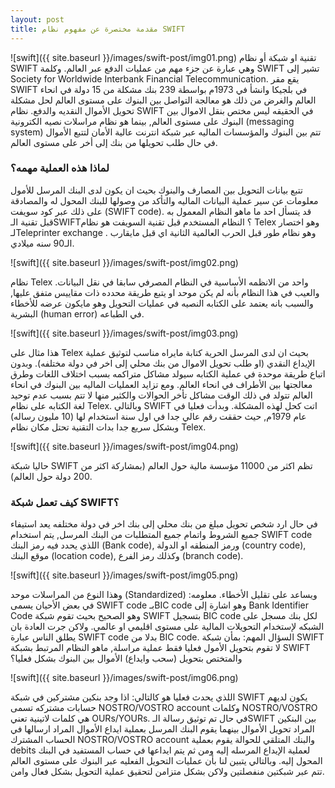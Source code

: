 ```yaml
---
layout: post
title: مقدمة مختصرة عن مفهوم نظام SWIFT
---
```

![swift]({{ site.baseurl }}/images/swift-post/img01.png)
تقنية او شبكة أو نظام SWIFT  وهي عبارة عن جزء مهم من عمليات الدفع عبر العالم. وكلمة SWIFT  تشير إلى Society for Worldwide Interbank Financial Telecommunication.   يقع مقر SWIFT  في بلجيكا وانشأ في 1973م بواسطة 239 بنك مشكلة من 15 دولة في انحاء العالم والغرض من ذلك هو معالجة التواصل بين البنوك على مستوى العالم  لحل مشكلة تحويل الأموال النقديه والدفع. 
نظام SWIFT  في الحقيقه ليس مختص بنقل الاموال بين البنوك على مستوى العالم, بينما هو نظام مراسلات نصيه الكترونية (messaging system) تتم بين البنوك والمؤسسات الماليه عبر شبكة انترنت عالية الأمان لتتبع الأموال في حال طلب تحويلها من بنك إلى أخر على مستوى العالم. 
### لماذا هذه العملية مهمه؟
 تتبع بيانات التحويل بين المصارف والبنوك بحيث ان يكون لدى البنك المرسل للأمول معلومات عن سير عملية البيانات الماليه والتأكد من وصولها للبنك المحول له والمصادقة على ذلك عبر كود سويفت (SWIFT code).  قد يتسأل احد ما ماهو النظام المعمول به قبل تقنية الـSWIFT؟
النظام المستخدم قبل تقنية السويفت هو نظام Telex وهو اختصار لـTeleprinter exchange . وهو نظام طور قبل الحرب العالمية الثانية اي قبل مايقارب الـ90 سنه ميلادي. 

![swift]({{ site.baseurl }}/images/swift-post/img02.png)

نظام Telex  واحد من الانظمه الأساسية في النظام المصرفي سابقا في نقل البيانات. والعيب في هذا النظام بأنه لم يكن موحد او يتبع طريقة محدده ذات مقاييس متفق عليها, والسبب بانه يعتمد على الكتابه النصيه في عمليات التحويل وهو مايكون عرضه للأخطاء البشرية (human error) في الطباعه. 

![swift]({{ site.baseurl }}/images/swift-post/img03.png)


هذا مثال على Telex بحيث ان لدى المرسل الحرية كتابة مايراه مناسب لتوثيق عملية الإيداع النقدي (او طلب تحويل الاموال من بنك محلي إلى اخر في دولة مختلفه). وبدون اتباع طريقة موحدة في عملية الكتابه سيولد مشاكل متراكمه بسبب اختلاف اللغات وطرق معالجتها بين الأطراف في انحاء العالم. ومع تزايد العمليات الماليه بين البنوك في انحاء العالم تتولد في ذلك الوقت مشاكل تأخر الحوالات والكثير منها لا تتم بسبب عدم توحيد لغة الكتابه على نظام Telex. وبالتالي SWIFT اتت كحل لهذه المشكلة. وبدأت فعليا في عام 1979م, حيث حققت رقم عالي جدا في اول سنة استخدام لها (10 مليون رساله) وبشكل سريع جدا بدات التقنية تحتل مكان نظام Telex. 

![swift]({{ site.baseurl }}/images/swift-post/img04.png)

حاليا شبكة SWIFT  تظم اكثر من 11000 مؤسسة مالية حول العالم (بمشاركة اكثر من 200 دولة حول العالم).

### كيف تعمل شبكة SWIFT؟

في حال ارد شخص تحويل مبلغ من بنك محلي إلى بنك اخر في دولة مختلفه يعد استيفاء جميع الشروط واتمام جميع المتطلبات من البنك المرسل, يتم استخدام SWIFT code  اللذي يحدد فيه رمز البنك (Bank code), ورمز المنطقه او الدولة (country code), موقع البنك (location code), وكذلك رمز الفرع (branch code). 

![swift]({{ site.baseurl }}/images/swift-post/img05.png)


وهذا النوع من المراسلات موحد (Standardized) ويساعد على تقليل الأخطاء. 
معلومه: في بعض الأحيان يسمى SWIFT code  بـBIC code   وهو اشارة إلى Bank Identifier Code وهو الصحيح بحيث تقوم شبكة SWIFT  بتسجيل BIC code  لكل بنك مسجل على الشبكه لإستخدام التحويلات المالية على مستوى اقليمي او عالمي. ولاكن جرت العادة بان يطلق الناس عبارة SWIFT code  بدلا من BIC code. 
السؤال المهم: بمأن شبكة SWIFT لا تقوم بتحويل الأمول فعليا فقط عملية مراسلة, ماهو النظام المرتبط بشبكة SWIFT والمتختص بتحويل (سحب وايداع) الأموال بين البنوك بشكل فعليا؟ 

![swift]({{ site.baseurl }}/images/swift-post/img06.png)


اللذي يحدث فعليا هو كالتالي: اذا وجد بنكين مشتركين في شبكة SWIFT  يكون لديهم حسابات  مشتركه تسمى NOSTRO/VOSTRO account وكلمات NOSTRO/VOSTRO هي كلمات لاتينية تعني OURs/YOURs. في حال تم توثيق رسالة الـSWIFT  بين البنكين المراد تحويل الأموال بينهما يقوم البنك المرسل بعملية ايداع الأموال المراد ارسالها في الحساب المشترك NOSTRO/VOSTRO account  والبنك المتلقي للحوالة يقوم بعملية debits لعملية الإيداع المرسله إليه ومن ثم يتم ايداعها في حساب المستفيد في البنك المحول إليه. وبالتالي يتبين لنا بأن عمليات التحويل الفعليه عبر البنوك على مستوى العالم تتم عبر شبكتين منفصلتين ولاكن بشكل متزامن لتحقيق عملية التحويل بشكل فعال وامن.  

